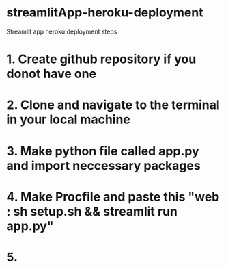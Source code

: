 # streamlitApp-heroku-deployment
Streamlit app heroku deployment steps
# 1. Create github repository if you donot have one
# 2. Clone and navigate to the terminal in your local machine
# 3. Make python file called app.py and import neccessary packages
# 4. Make Procfile and paste this  "web : sh setup.sh && streamlit run app.py"
# 5. 
